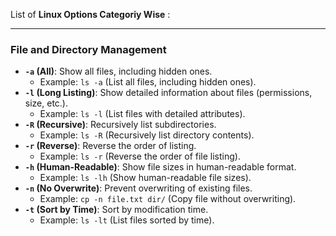 List of **Linux Options Categoriy Wise** :

---

### **File and Directory Management**
- **`-a` (All)**: Show all files, including hidden ones.
  - Example: `ls -a` (List all files, including hidden ones).
- **`-l` (Long Listing)**: Show detailed information about files (permissions, size, etc.).
  - Example: `ls -l` (List files with detailed attributes).
- **`-R` (Recursive)**: Recursively list subdirectories.
  - Example: `ls -R` (Recursively list directory contents).
- **`-r` (Reverse)**: Reverse the order of listing.
  - Example: `ls -r` (Reverse the order of file listing).
- **`-h` (Human-Readable)**: Show file sizes in human-readable format.
  - Example: `ls -lh` (Show human-readable file sizes).
- **`-n` (No Overwrite)**: Prevent overwriting of existing files.
  - Example: `cp -n file.txt dir/` (Copy file without overwriting).
- **`-t` (Sort by Time)**: Sort by modification time.
  - Example: `ls -lt` (List files sorted by time).
